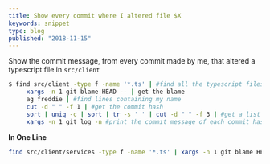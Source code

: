 ```yaml
---
title: Show every commit where I altered file $X
keywords: snippet
type: blog
published: "2018-11-15"
---
```


Show the commit message, from every commit made by me, that altered a typescript file in `src/client`

```bash
$ find src/client -type f -name '*.ts' | #find all the typescript files in src/client
	 xargs -n 1 git blame HEAD -- | get the blame
	 ag freddie | #find lines containing my name
	 cut -d " " -f 1 | #get the commit hash
	 sort | uniq -c | sort | tr -s ' ' | cut -d " " -f 3 | #get a list of unique commit hashes, with the one that i'm blamed most on at the bottom
	 xargs -n 1 git log -n #print the commit message of each commit hash
```

**In One Line**

```bash
find src/client/services -type f -name '*.ts' | xargs -n 1 git blame HEAD -- | ag freddie | cut -d " " -f 1 | sort | uniq -c | sort | tr -s ' ' | cut -d " " -f 3 | xargs -n 1 git log -n 1
```
